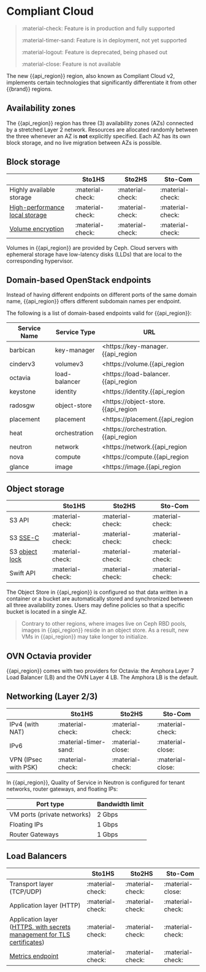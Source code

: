 # Compliant Cloud


> :material-check: Feature is in production and fully supported
>
> :material-timer-sand: Feature is in deployment, not yet supported
>
> :material-logout: Feature is deprecated, being phased out
>
> :material-close: Feature is not available


The new {{api_region}} region, also known as Compliant Cloud v2, implements certain technologies that significantly differentiate it from other {{brand}} regions.


## Availability zones

The {{api_region}} region has three (3) availability zones (AZs) connected by a stretched Layer 2 network.
Resources are allocated randomly between the three whenever an AZ is **not** explicitly specified.
Each AZ has its own block storage, and no live migration between AZs is possible.


## Block storage

|                                                                 | Sto1HS           | Sto2HS           | Sto-Com          |
| ------------------------------                                  | ---------------- | ---------------- | ---------------- |
| Highly available storage                                        | :material-check: | :material-check: | :material-check: |
| [High-performance local storage](../flavors/index.md#compute-tiers)  | :material-check: | :material-check: | :material-check: |
| [Volume encryption](../../howto/openstack/cinder/encrypted-volumes.md) | :material-check: | :material-check: | :material-check: |

Volumes in {{api_region}} are provided by Ceph.
Cloud servers with ephemeral storage have low-latency disks (LLDs) that are local to the corresponding hypervisor.

## Domain-based OpenStack endpoints

Instead of having different endpoints on different ports of the same domain name, {{api_region}} offers different subdomain names per endpoint.

The following is a list of domain-based endpoints valid for {{api_region}}:

| Service Name | Service Type    | URL                                               |
| ------------ | ------------    | ---                                               |
| barbican     | key-manager     | <https://key-manager.{{api_region|lower}}.{{api_domain}}/>       |
| cinderv3     | volumev3        | <https://volume.{{api_region|lower}}.{{api_domain}}/>            |
| octavia      | load-balancer   | <https://load-balancer.{{api_region|lower}}.{{api_domain}}/>     |
| keystone     | identity        | <https://identity.{{api_region|lower}}.{{api_domain}}/>          |
| radosgw      | object-store    | <https://object-store.{{api_region|lower}}.{{api_domain}}/>      |
| placement    | placement       | <https://placement.{{api_region|lower}}.{{api_domain}}/>         |
| heat         | orchestration   | <https://orchestration.{{api_region|lower}}.{{api_domain}}/>     |
| neutron      | network         | <https://network.{{api_region|lower}}.{{api_domain}}/>           |
| nova         | compute         | <https://compute.{{api_region|lower}}.{{api_domain}}/v2.1/>      |
| glance       | image           | <https://image.{{api_region|lower}}.{{api_domain}}/>             |


## Object storage

|                                                         | Sto1HS           | Sto2HS           | Sto-Com          |
| ------------------------------                          | ---------------- | ---------------- | ---------------- |
| S3 API                                                  | :material-check: | :material-check: | :material-check: |
| S3 [SSE-C](../../howto/object-storage/s3/sse-c.md)             | :material-check: | :material-check: | :material-check: |
| S3 [object lock](../../howto/object-storage/s3/object-lock.md) | :material-check: | :material-check: | :material-check: |
| Swift API                                               | :material-check: | :material-check: | :material-check: |

The Object Store in {{api_region}} is configured so that data written in a container or a bucket are automatically stored and synchronized between all three availability zones.
Users may define policies so that a specific bucket is located in a single AZ.

> Contrary to other regions, where images live on Ceph RBD pools, images in {{api_region}} reside in an object store.
> As a result, new VMs in {{api_region}} may take longer to initialize.


## OVN Octavia provider

{{api_region}} comes with two providers for Octavia: the Amphora Layer 7 Load Balancer (LB) and the OVN Layer 4 LB.
The Amphora LB is the default.


## Networking (Layer 2/3)

|                      | Sto1HS           | Sto2HS           | Sto-Com          |
| -------------------- | ---------------- | ---------------- | ---------------- |
| IPv4 (with NAT)      | :material-check: | :material-check: | :material-check: |
| IPv6                 | :material-timer-sand: | :material-close: | :material-close: |
| VPN (IPsec with PSK) | :material-check: | :material-check: | :material-close: |

In {{api_region}}, Quality of Service in Neutron is configured for tenant networks, router gateways, and floating IPs:

| Port type                   | Bandwidth limit |
| --------------------------- | --------------- |
| VM ports (private networks) | 2 Gbps          |
| Floating IPs                | 1 Gbps          |
| Router Gateways             | 1 Gbps          |

## Load Balancers

|                                                                                                             | Sto1HS           | Sto2HS           | Sto-Com          |
| --------------------------------------------------------------------                                        | ---------------- | ---------------- | ---------------- |
| Transport layer (TCP/UDP)                                                                                   | :material-check: | :material-check: | :material-close: |
| Application layer (HTTP)                                                                                    | :material-check: | :material-check: | :material-check: |
| Application layer ([HTTPS, with secrets management for TLS certificates](../../howto/openstack/octavia/tls-lb.md)) | :material-check: | :material-check: | :material-check: |
| [Metrics endpoint](../../howto/openstack/octavia/metrics.md)                                                | :material-check: | :material-check: | :material-check: |
